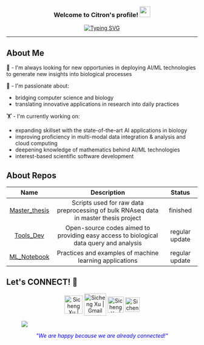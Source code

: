 <h3 align="center">
   Welcome to Citron's profile!
  <img src="https://media.giphy.com/media/hvRJCLFzcasrR4ia7z/giphy.gif" width="28">
</h3>
<p align="center">
<a href="https://github.com/seechange0710/seechange0710"><img src="https://readme-typing-svg.herokuapp.com?font=Fira+Code&pause=1000&color=00A931&center=true&vCenter=true&random=true&width=435&lines=A+data-minded+biologist;Artificial+intelligence+practitioner;Life-long+learner;Loyal+human+friend+of+three+cats" alt="Typing SVG" /></a>
</p>

---
<div align="left">

## About Me

🔎 - I'm always looking for new opportunies in deploying AI/ML technologies to generate new insights into biological processes

📌 - I'm passionate about: 
  * bridging computer science and biology
  * translating innovative applications in research into daily practices

🏋️ - I'm currently working on:
  * expanding skillset with the state-of-the-art AI applications in biology
  * improving proficiency in multi-modal data integration & analysis and cloud computing
  * deepening knowledge of mathematics behind AI/ML technologies
  * interest-based scientific software development


## About Repos
| Name | Description |Status|
| :----: | :-------: |:----:|
|[Master_thesis](https://github.com/seechange0710/Master-thesis)| Scripts used for raw data preprocessing of bulk RNAseq data in master thesis project|finished|
|[Tools_Dev](https://github.com/seechange0710/Tools_Dev)| Open-source codes aimed to providing easy access to biological data query and analysis|regular update|
|[ML_Notebook](https://github.com/seechange0710/ML_Notebook)|Practices and examples of machine learning applications|regular update|


## Let's CONNECT! 🔗
<p align="center">
<a href="https://www.linkedin.com/in/sicheng-xu/" target="_blank"><img align="center" alt="Sicheng Xu | Linkedin" width="48px" src="https://github.com/user-attachments/assets/07cb82f8-4783-412e-a147-19b8444d927b" /></a>
<a href="mailto:sicheng.xu.work@gmail.com" target="_blank"><img align="center" alt="Sicheng Xu | Gmail" width="58px" src="https://github.com/user-attachments/assets/cd28386d-4fe8-4649-8a5c-149ccc24fcaa" /></a>
<a href="https://x.com/SeechangeXu" target="_blank"><img align="center" alt="Sicheng Xu | X" width="42px" src="https://github.com/user-attachments/assets/5bcea35e-d7f8-4c3d-9329-cb2277858f7e" /></a>
<a href="https://medium.com/@citronxu" target="_blank"><img align="center" alt="Sicheng Xu | Medium" width="38px" src=https://github.com/user-attachments/assets/4d1e0b5a-3c66-4e94-8312-6c6b1603ad8f /></a>
</p>
</div>

<figure><img src="https://github.com/user-attachments/assets/67e8ba99-af00-4a64-851a-1d7b2bc84161")></figure>
<div align="center">
<i style="color: blue;">"We are happy because we are already connected!"</i>
</div>
